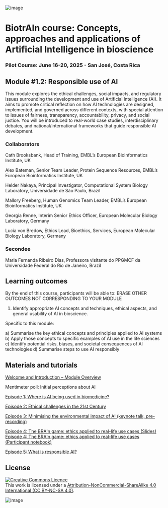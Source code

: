 ![image](https://github.com/user-attachments/assets/c8f408d4-3f11-4c67-a3b6-7c4442f410e3)

# BiotrAIn course: Concepts, approaches and applications of Artificial Intelligence in bioscience

### Pilot Course: June 16-20, 2025 - San José, Costa Rica

## Module #1.2: Responsible use of AI

This module explores the ethical challenges, social impacts, and regulatory issues surrounding the development and use of Artificial Intelligence (AI).
It aims to promote critical reflection on how AI technologies are designed, implemented, and governed across different contexts, with special attention to issues of fairness, transparency, accountability, privacy, and social justice.
You will be introduced to real-world case studies, interdisciplinary debates, and national/international frameworks that guide responsible AI development.

### Collaborators

Cath Brooksbank, Head of Training, EMBL’s European Bioinformatics Institute, UK

Alex Bateman, Senior Team Leader, Protein Sequence Resources, EMBL’s European Bioinformatics Institute, UK

Helder Nakaya, Principal Investigator, Computational System Biology Laboratory, Universidade de São Paulo, Brazil

Mallory Freeberg, Human Genomics Team Leader, EMBL’s European Bioinformatics Institute, UK

Georgia Renne, Interim Senior Ethics Officer, European Molecular Biology Laboratory, Germany

Lucia von Bredow, Ethics Lead, Bioethics, Services, European Molecular Biology Laboratory, Germany



### Secondee

Maria Fernanda Ribeiro Dias, Professora visitante do PPGMCF da Universidade Federal do Rio de Janeiro, Brazil

## Learning outcomes
By the end of this course, participants will be able to: ERASE OTHER OUTCOMES NOT CORRESPONDING TO YOUR MODULE

1. Identify appropriate AI concepts and techniques, ethical aspects, and general usability of AI in bioscience. 


Specific to this module:

a) Summarise the key ethical concepts and principles applied to AI systems
b) Apply those concepts to specific examples of AI use in the life sciences
c) Identify potential risks, biases, and societal consequences of AI technologies
d) Summarise steps to use AI responsibly

   
## Materials and tutorials

[Welcome and Introduction – Module Overview](https://docs.google.com/presentation/d/1GrRKQgYxD_doi1OC3OIXdZ9LHJ6lwAiK/edit?slide=id.p1#slide=id.p1)

Mentimeter poll: Initial perceptions about AI

[Episode 1: Where is AI being used in biomedicine?](https://docs.google.com/presentation/d/1PHCmFkPByrbDJP97AhxgQWfynsb_Kk48/edit?slide=id.p1#slide=id.p1)

[Episode 2: Ethical challenges in the 21st Century](https://docs.google.com/presentation/d/1X0QYVtDr9j0NMP0lWvmbnBbNJ6GeepdS/edit?slide=id.p1#slide=id.p1)

[Episode 3: Minimising the environmental impact of AI (keynote talk, pre-recording)](https://embl-ebi.cloud.panopto.eu/Panopto/Pages/Viewer.aspx?id=cab186e8-c7e1-4773-9935-b2fb00b433af)

[Episode 4: The BRAIn game: ethics applied to real-life use cases (Slides)](https://docs.google.com/presentation/d/1Ei71vuKL5aiGad41jsR9IdmCI2iYBCqH/edit?slide=id.p1#slide=id.p1)
[Episode 4: The BRAIn game: ethics applied to real-life use cases (Participant notebook)](https://docs.google.com/presentation/d/1mGKKJbU4c7kodrJb42Tp7dIXztZpMCMa/edit?usp=drive_web&ouid=104294000601634828859&rtpof=true)

[Episode 5: What is responsible AI?](https://docs.google.com/presentation/d/14pp-X7KQCafrwZ4qwYjW5aJPrs8MX2iM/edit?slide=id.p21#slide=id.p21)

## License
<a rel="license" href="http://creativecommons.org/licenses/by/4.0/"><img alt="Creative Commons Licence" style="border-width:0" src="https://i.creativecommons.org/l/by-nc-sa/4.0/88x31.png" /></a><br />This work is licensed under a <a rel="license" href="https://creativecommons.org/licenses/by-nc-sa/4.0/">Attribution-NonCommercial-ShareAlike 4.0 International (CC BY-NC-SA 4.0)</a>.

![image](https://github.com/user-attachments/assets/33d0775f-902c-4a0c-8bbc-6a7c7947a132)
